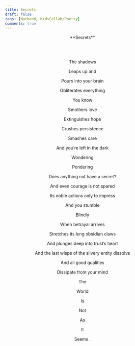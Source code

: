 ```yaml
---
title: Secrets
draft: false
tags: [NathanW, KidsCollab/Poetry]
comments: true
---
```


<center>**Secrets**

<br></br>

The shadows

Leaps up and

Pours into your brain

Obliterates everything

You know

Smothers love

Extinguishes hope

Crushes persistence

Smashes care

And you’re left in the dark

Wondering

Pondering

Does anything not have a secret?

And even courage is not spared

Its noble actions only to impress

And you stumble

Blindly

When betrayal arrives

Stretches its long obsidian claws

And plunges deep into trust’s heart

And the last wisps of the silvery entity dissolve

And all good qualities

Dissipate from your mind

The

World

Is

Not

As

It

Seems .</center>
